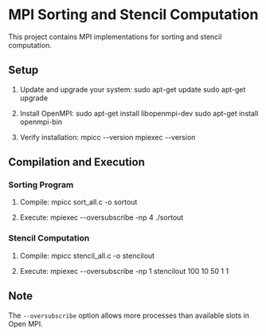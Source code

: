 # MPI Sorting and Stencil Computation

This project contains MPI implementations for sorting and stencil computation.

## Setup

1. Update and upgrade your system:
sudo apt-get update
sudo apt-get upgrade


2. Install OpenMPI:
sudo apt-get install libopenmpi-dev
sudo apt-get install openmpi-bin


3. Verify installation:
mpicc --version
mpiexec --version


## Compilation and Execution

### Sorting Program

1. Compile:
mpicc sort_all.c -o sortout


2. Execute:
mpiexec --oversubscribe -np 4 ./sortout


### Stencil Computation

1. Compile:
mpicc stencil_all.c -o stencilout


2. Execute:
mpiexec --oversubscribe -np 1 stencilout 100 10 50 1 1


## Note

The `--oversubscribe` option allows more processes than available slots in Open MPI.
